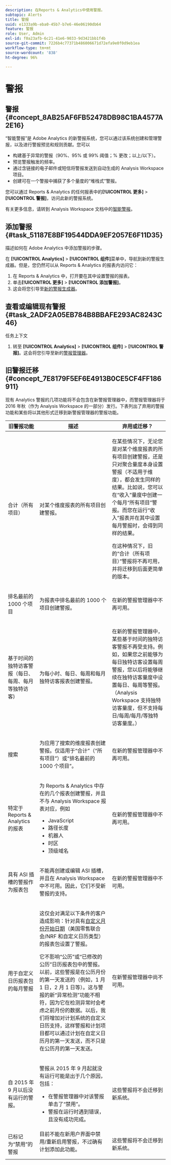 ```yaml
---
description: 在Reports & Analytics中使用警报。
subtopic: Alerts
title: 警报
uuid: e1333a9b-eba0-45b7-b7e6-46e06190db64
feature: 警报
role: User, Admin
exl-id: f0a23afb-6c21-41e6-9033-9d3421bb1f4b
source-git-commit: 7226b4c77371b486006671d72efa9e0f0d9eb1ea
workflow-type: tm+mt
source-wordcount: '838'
ht-degree: 96%

---
```


# 警报

## 警报 {#concept_8AB25AF6FB52478DB98C1BA4577A2E16}

“智能警报”是 Adobe Analytics 的新警报系统，您可以通过该系统创建和管理警报，以及进行警报预览和规则贡献。您可以

* 构建基于异常的警报（90%、95% 或 99% 阈值；% 更改；以上/以下）。
* 预览警报触发的频率。
* 通过含链接的电子邮件或短信将警报发送到自动生成的 Analysis Workspace 项目。
* 创建可在一个警报中捕获了多个量度的“堆栈式”警报。

您可以通过 Reports &amp; Analytics 的任何报表中的&#x200B;**[!UICONTROL 更多]** > **[!UICONTROL 警报]**，访问此新的警报系统。

有关更多信息，请转到 Analysis Workspace 文档中的[智能警报](https://experienceleague.adobe.com/docs/analytics/analyze/analysis-workspace/virtual-analyst/intelligent-alerts/intellligent-alerts.html?lang=zh-Hans)。

## 添加警报 {#task_51187E8BF19544DDA9EF2057E6F11D35}

描述如何在 Adobe Analytics 中添加警报的步骤。

<!-- 

t_add_an_alert.xml

 -->

在 **[!UICONTROL Analytics]** > **[!UICONTROL 组件]**&#x200B;菜单中，导航到新的警报生成器。但是，您仍然可以从 Reports &amp; Analytics 的报表内访问它：

1. 在 Reports &amp; Analytics 中，打开要在其中设置警报的报表。
1. 单击&#x200B;**[!UICONTROL 更多]** > **[!UICONTROL 添加警报]**。
1. 这会将您引导至[新的警报生成器](https://experienceleague.adobe.com/docs/analytics/analyze/analysis-workspace/virtual-analyst/intelligent-alerts/alert-builder.html)。

## 查看或编辑现有警报 {#task_2ADF2A05EB784B8BBAFE293AC8243C46}

任务上下文

1. 转至 **[!UICONTROL Analytics]** > **[!UICONTROL 组件]** > **[!UICONTROL 警报]**。这会将您引导至新的[警报管理器](https://experienceleague.adobe.com/docs/analytics/analyze/analysis-workspace/virtual-analyst/intelligent-alerts/alert-manager.html)。

## 旧警报迁移 {#concept_7E8179F5EF6E4913B0CE5CF4FF186911}

现有 Analytics 警报的几项功能将不会包含在新警报管理器中，而警报管理器将于 2016 年秋（作为 Analysis Workspace 的一部分）发行。下表列出了弃用的警报功能和某些将以其他形式迁移到新警报管理器的警报功能。

<!-- 

deprecated_alerts.xml

 -->

<table id="table_9307013B16AC4AC7BFC6F4C440FCFDE4"> 
 <thead> 
  <tr> 
   <th colname="col1" class="entry"> 旧警报功能 </th> 
   <th colname="col2" class="entry"> 描述 </th> 
   <th colname="col3" class="entry"> 弃用或迁移？ </th> 
  </tr> 
 </thead>
 <tbody> 
  <tr> 
   <td colname="col1"> <p>合计（所有项目） </p> </td> 
   <td colname="col2"> <p>对某个维度报表的所有项目创建警报。 </p> </td> 
   <td colname="col3"> <p>在某些情况下，无论您是对某个维度报表的所有项目创建警报，还是只对聚合量度本身设置警报（不适用于维度），都会发生同样的结果。比如说，您可以在“收入”量度中创建一个每月“所有项目”警报。而您在运行“收入”报表并在其中设置每月警报时，会得到同样的结果。 </p> <p>在这种情况下，旧的“合计（所有项目）”警报将不再可用，并将迁移到后面更简单的版本。 </p> <p> </p> </td> 
  </tr> 
  <tr> 
   <td colname="col1"> <p>排名最前的 1000 个项目 </p> <p> </p> </td> 
   <td colname="col2"> <p>为报表中排名最前的 1000 个项目创建警报。 </p> </td> 
   <td colname="col3"> <p>在新的警报管理器中不再可用。 </p> </td> 
  </tr> 
  <tr> 
   <td colname="col1"> <p>基于时间的独特访客警报（每日、每周、每月等独特访客) </p> <p> </p> </td> 
   <td colname="col2"> <p>为每小时、每日、每周和每月独特访客报表创建警报。 </p> </td> 
   <td colname="col3"> <p>在新的警报管理器中，某些基于时间的独特访客警报不再受支持。例如，如果您之前能够为每日独特访客设置每周警报，您以后将能够继续在独特访客量度中设置每日、每周等警报。（Analysis Workspace 支持独特访客量度，但不支持每日/每周/每月/等独特访客量度。） </p> <p> </p> </td> 
  </tr> 
  <tr> 
   <td colname="col1"> <p>搜索 </p> </td> 
   <td colname="col2"> <p>为应用了搜索的维度报表创建警报。仅适用于“合计”（“所有项目”）或“排名最前的 1000 个项目”。 </p> <p> </p> </td> 
   <td colname="col3"> <p>在新的警报管理器中不再可用。 </p> </td> 
  </tr> 
  <tr> 
   <td colname="col1"> <p> 特定于 Reports &amp; Analytics 的报表 </p> </td> 
   <td colname="col2"> <p>为 Reports &amp; Analytics 中存在的几个报表创建警报，并且不与 Analysis Workspace 报表对应，例如 
     <ul id="ul_9A690970A5AE4ED39E664DF23EF3164F"> 
      <li id="li_E2F44EDBA1D945CEBAC4802ED714E7A1">JavaScript </li> 
      <li id="li_B847C6A988854F76824F099681705EC9">路径长度 </li> 
      <li id="li_4AF656460BC748E8802FAF258D01842F">机器人 </li> 
      <li id="li_A300D2803B244774839BEC23D3EB533A">时区 </li> 
      <li id="li_7A0B4CF92F4D47238B7B329EEC213322">顶级域名 </li> 
     </ul> </p> <p> </p> </td> 
   <td colname="col3"> <p>在新的警报管理器中不再可用。 </p> </td> 
  </tr> 
  <tr> 
   <td colname="col1"> <p>具有 ASI 插槽的警报作为报表包 </p> </td> 
   <td colname="col2"> <p>不能再创建或编辑 ASI 插槽，并且在 Analysis Workspace 中不可用。因此，它们不受新警报的支持。 </p> <p> </p> </td> 
   <td colname="col3"> <p>在新的警报管理器中不可用。 </p> </td> 
  </tr> 
  <tr> 
   <td colname="col1"> <p>用于自定义日历报表包的每月警报 </p> </td> 
   <td colname="col2"> <p>这仅会对满足以下条件的客户造成影响：针对具有<a href="https://experienceleague.adobe.com/docs/analytics/analyze/report-builder/data-requests/date-ranges/custom-calendar.html"  >自定义月份开始日期</a>（美国零售联合会/NRF 和自定义日历类型）的报表包设置了警报。 </p> <p>它不影响“公历”或“已修改的公历”日历报表包中的警报。以前，这些警报是在公历月份的第一天发送的（例如，1 月 1 日，2 月 1 日等）。这与警报的新“异常检测”功能不相符，因为它在检测异常时会考虑之前月份的数据。以后，我们将增加对计划系统的自定义日历支持，这样警报和计划项目都可以通过计划在自定义日历月的第一天发送，而不只是在公历月的第一天发送。 </p> <p> </p> </td> 
   <td colname="col3"> <p>在新警报管理器中尚不可用。 </p> </td> 
  </tr> 
  <tr> 
   <td colname="col1"> <p>自 2015 年 9 月以后没有运行的警报。 </p> </td> 
   <td colname="col2"> <p>警报从 2015 年 9 月起就没有运行可能是出于几个原因，包括： </p> 
    <ul id="ul_15812938A2454537AF6ADDB039DE16BC"> 
     <li id="li_D079A819CEE04F609AF18C09EEE83F0D">在警报管理器中对该警报单击了“禁用”。 </li> 
     <li id="li_E23D01FA0B1341AD8BC1DDD16FB1366F">警报在运行时遇到错误，且没有成功完成。 </li> 
    </ul> <p> </p> </td> 
   <td colname="col3"> 这些警报将不会迁移到新系统。 </td> 
  </tr> 
  <tr> 
   <td colname="col1"> 已标记为“禁用”的警报 </td> 
   <td colname="col2"> 目前不能在新用户界面中禁用/重新启用警报，不过确有计划添加此功能。 <p> </p> </td> 
   <td colname="col3"> 这些警报将不会迁移到新系统。 </td> 
  </tr> 
 </tbody> 
</table>
